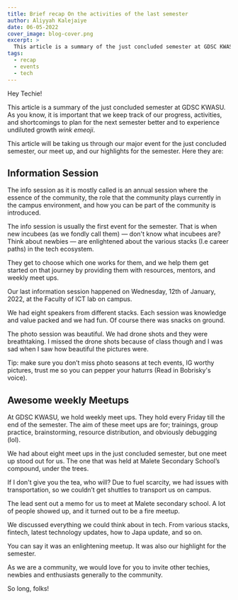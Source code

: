 ```yaml
---
title: Brief recap On the activities of the last semester
author: Aliyyah Kalejaiye
date: 06-05-2022
cover_image: blog-cover.png
excerpt: >
  This article is a summary of the just concluded semester at GDSC KWASU.
tags:
  - recap
  - events
  - tech
---
```


Hey Techie!

This article is a summary of the just concluded semester at GDSC KWASU. As you know, it is important that we keep track of our progress, activities, and shortcomings to plan for the next semester better and to experience undiluted growth _wink emeoji_.

This article will be taking us through our major event for the just concluded semester, our meet up, and our highlights for the semester.
Here they are:

## Information Session

The info session as it is mostly called is an annual session where the essence of the community, the role that the community plays currently in the campus environment, and how you can be part of the community is introduced.

The info session is usually the first event for the semester. That is when new incubees (as we fondly call them) &mdash; don't know what incubees are? Think about newbies &mdash; are enlightened about the various stacks (I.e career paths) in the tech ecosystem.

They get to choose which one works for them, and we help them get started on that journey by providing them with resources, mentors, and weekly meet ups.

Our last information session happened on Wednesday, 12th of January, 2022, at the Faculty of ICT lab on campus.

We had eight speakers from different stacks. Each session was knowledge and value packed and we had fun. Of course there was snacks on ground.

The photo session was beautiful. We had drone shots and they were breathtaking. I missed the drone shots because of class though and I was sad when I saw how beautiful the pictures were.

Tip: make sure you don’t miss photo seasons at tech events, IG worthy pictures, trust me so you can pepper your haturrs (Read in Bobrisky's voice).

## Awesome weekly Meetups

At GDSC KWASU, we hold weekly meet ups. They hold every Friday till the end of the semester. The aim of these meet ups are for; trainings, group practice, brainstorming, resource distribution, and obviously debugging (lol).

We had about eight meet ups in the just concluded semester, but one meet up stood out for us. The one that was held at Malete Secondary School’s compound, under the trees.

If I don't give you the tea, who will?
Due to fuel scarcity, we had issues with transportation, so we couldn’t get shuttles to transport us on campus.

The lead sent out a memo for us to meet at Malete secondary school. A lot of people showed up, and it turned out to be a fire meetup.

We discussed everything we could think about in tech. From various stacks, fintech, latest technology updates, how to Japa update, and so on.

You can say it was an enlightening meetup. It was also our highlight for the semester.

As we are a community, we would love for you to invite other techies, newbies and enthusiasts generally to the community.

So long, folks!
